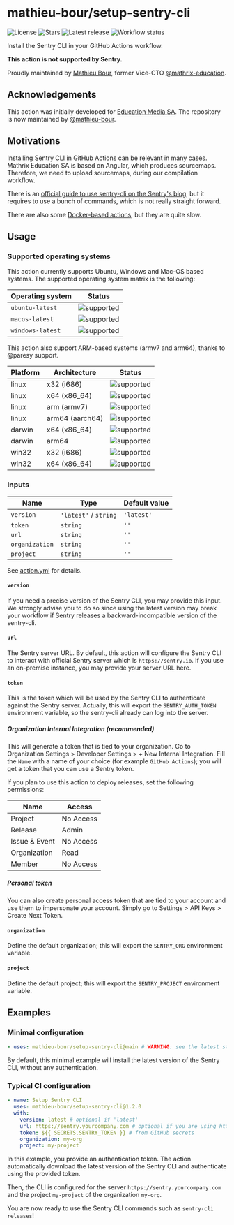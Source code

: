 # mathieu-bour/setup-sentry-cli

![License][license]
![Stars][stars]
![Latest release][latest-release]
![Workflow status][workflow]

Install the Sentry CLI in your GitHub Actions workflow.

**This action is not supported by Sentry.**

Proudly maintained by [Mathieu Bour][@mathieu-bour], former Vice-CTO [@mathrix-education][@mathrix-education].

## Acknowledgements

This action was initially developed for [Education Media SA][@mathrix-education]. The repository is now maintained
by [@mathieu-bour][@mathieu-bour].

## Motivations

Installing Sentry CLI in GitHub Actions can be relevant in many cases. Mathrix Education SA is based on Angular, which
produces sourcemaps. Therefore, we need to upload sourcemaps, during our compilation workflow.

There is an [official guide to use sentry-cli on the Sentry's blog][2.1], but it requires to use a bunch of commands,
which is not really straight forward.

There are also some [Docker-based actions][2.2], but they are quite slow.

[2.1]: https://blog.sentry.io/2019/12/17/using-github-actions-to-create-sentry-releases
[2.2]: https://github.com/marketplace?type=actions&query=sentry

## Usage

### Supported operating systems

This action currently supports Ubuntu, Windows and Mac-OS based systems. The supported operating system matrix is the
following:

| Operating system | Status       |
| ---------------- | ------------ |
| `ubuntu-latest`  | ![supported] |
| `macos-latest`   | ![supported] |
| `windows-latest` | ![supported] |

This action also support ARM-based systems (armv7 and arm64), thanks to @paresy support.

| Platform | Architecture    | Status       |
| -------- | --------------- | ------------ |
| linux    | x32 (i686)      | ![supported] |
| linux    | x64 (x86_64)    | ![supported] |
| linux    | arm (armv7)     | ![supported] |
| linux    | arm64 (aarch64) | ![supported] |
| darwin   | x64 (x86_64)    | ![supported] |
| darwin   | arm64           | ![supported] |
| win32    | x32 (i686)      | ![supported] |
| win32    | x64 (x86_64)    | ![supported] |

### Inputs

| Name           | Type                  | Default value |
| -------------- | --------------------- | ------------- |
| `version`      | `'latest'` / `string` | `'latest'`    |
| `token`        | `string`              | `''`          |
| `url`          | `string`              | `''`          |
| `organization` | `string`              | `''`          |
| `project`      | `string`              | `''`          |

See [action.yml](action.yml) for details.

#### `version`

If you need a precise version of the Sentry CLI, you may provide this input. We strongly advise you to do so since using
the latest version may break your workflow if Sentry releases a backward-incompatible version of the sentry-cli.

#### `url`

The Sentry server URL. By default, this action will configure the Sentry CLI to interact with official Sentry server
which is
`https://sentry.io`. If you use an on-premise instance, you may provide your server URL here.

#### `token`

This is the token which will be used by the Sentry CLI to authenticate against the Sentry server. Actually, this will
export the `SENTRY_AUTH_TOKEN` environment variable, so the sentry-cli already can log into the server.

##### Organization Internal Integration (recommended)

This will generate a token that is tied to your organization. Go to Organization Settings > Developer Settings > + New
Internal Integration. Fill the `Name` with a name of your choice (for example `GitHub Actions`); you will get a token
that you can use a Sentry token.

If you plan to use this action to deploy releases, set the following permissions:

| Name          | Access    |
| ------------- | --------- |
| Project       | No Access |
| Release       | Admin     |
| Issue & Event | No Access |
| Organization  | Read      |
| Member        | No Access |

##### Personal token

You can also create personal access token that are tied to your account and use them to impersonate your account. Simply
go to Settings > API Keys > Create Next Token.

#### `organization`

Define the default organization; this will export the `SENTRY_ORG` environment variable.

#### `project`

Define the default project; this will export the `SENTRY_PROJECT` environment variable.

## Examples

### Minimal configuration

```yaml
- uses: mathieu-bour/setup-sentry-cli@main # WARNING: see the latest stable version instead!
```

By default, this minimal example will install the latest version of the Sentry CLI, without any authentication.

### Typical CI configuration

```yaml
- name: Setup Sentry CLI
  uses: mathieu-bour/setup-sentry-cli@1.2.0
  with:
    version: latest # optional if 'latest'
    url: https://sentry.yourcompany.com # optional if you are using https://sentry.io
    token: ${{ SECRETS.SENTRY_TOKEN }} # from GitHub secrets
    organization: my-org
    project: my-project
```

In this example, you provide an authentication token. The action automatically download the latest version of the Sentry
CLI and authenticate using the provided token.

Then, the CLI is configured for the server `https://sentry.yourcompany.com` and the project `my-project` of the
organization `my-org`.

You are now ready to use the Sentry CLI commands such as `sentry-cli releases`!

[@mathieu-bour]: https://github.com/mathieu-bour
[@mathrix-education]: https://github.com/mathrix-education
[actions-secrets]: https://help.github.com/en/actions/automating-your-workflow-with-github-actions/creating-and-using-encrypted-secrets
[license]: https://img.shields.io/github/license/mathieu-bour/setup-sentry-cli?style=flat-square
[stars]: https://img.shields.io/github/stars/mathieu-bour/setup-sentry-cli?style=flat-square
[latest-release]: https://img.shields.io/github/v/release/mathieu-bour/setup-sentry-cli?label=latest%20release&style=flat-square
[workflow]: https://img.shields.io/github/workflow/status/mathieu-bour/setup-sentry-cli/Tests?style=flat-square
[supported]: https://img.shields.io/badge/status-supported-brightgreen?style=flat-square
